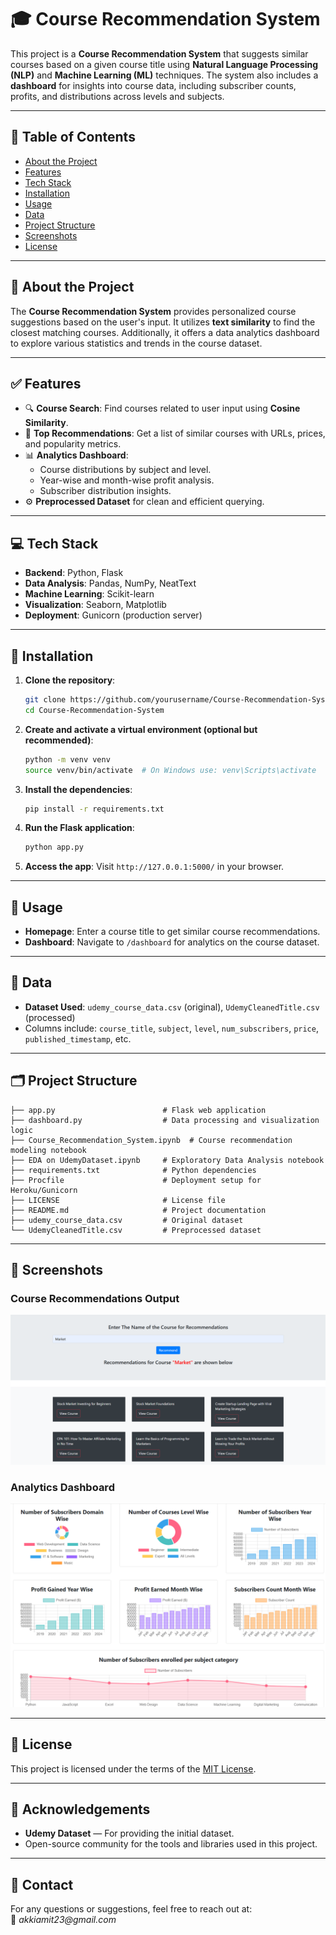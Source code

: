 # 🎓 Course Recommendation System

This project is a **Course Recommendation System** that suggests similar courses based on a given course title using **Natural Language Processing (NLP)** and **Machine Learning (ML)** techniques. The system also includes a **dashboard** for insights into course data, including subscriber counts, profits, and distributions across levels and subjects.  

---

## 📁 Table of Contents
- [About the Project](#-about-the-project)
- [Features](#-features)
- [Tech Stack](#-tech-stack)
- [Installation](#-installation)
- [Usage](#-usage)
- [Data](#-data)
- [Project Structure](#-project-structure)
- [Screenshots](#-screenshots)
- [License](#-license)

---

## 📌 About the Project

The **Course Recommendation System** provides personalized course suggestions based on the user's input. It utilizes **text similarity** to find the closest matching courses. Additionally, it offers a data analytics dashboard to explore various statistics and trends in the course dataset.  

---

## ✅ Features

- 🔍 **Course Search**: Find courses related to user input using **Cosine Similarity**.
- 🎯 **Top Recommendations**: Get a list of similar courses with URLs, prices, and popularity metrics.
- 📊 **Analytics Dashboard**:
  - Course distributions by subject and level.
  - Year-wise and month-wise profit analysis.
  - Subscriber distribution insights.
- ⚙️ **Preprocessed Dataset** for clean and efficient querying.

---

## 💻 Tech Stack

- **Backend**: Python, Flask
- **Data Analysis**: Pandas, NumPy, NeatText
- **Machine Learning**: Scikit-learn
- **Visualization**: Seaborn, Matplotlib
- **Deployment**: Gunicorn (production server)

---

## 🔧 Installation

1. **Clone the repository**:
   ```bash
   git clone https://github.com/yourusername/Course-Recommendation-System.git
   cd Course-Recommendation-System
   ```

2. **Create and activate a virtual environment (optional but recommended)**:
   ```bash
   python -m venv venv
   source venv/bin/activate  # On Windows use: venv\Scripts\activate
   ```

3. **Install the dependencies**:
   ```bash
   pip install -r requirements.txt
   ```

4. **Run the Flask application**:
   ```bash
   python app.py
   ```

5. **Access the app**:
   Visit `http://127.0.0.1:5000/` in your browser.

---

## 🚨 Usage

- **Homepage**: Enter a course title to get similar course recommendations.
- **Dashboard**: Navigate to `/dashboard` for analytics on the course dataset.

---

## 📂 Data

- **Dataset Used**: `udemy_course_data.csv` (original), `UdemyCleanedTitle.csv` (processed)
- Columns include: `course_title`, `subject`, `level`, `num_subscribers`, `price`, `published_timestamp`, etc.

---

## 🗂️ Project Structure

```
├── app.py                        # Flask web application
├── dashboard.py                  # Data processing and visualization logic
├── Course_Recommendation_System.ipynb  # Course recommendation modeling notebook
├── EDA on UdemyDataset.ipynb     # Exploratory Data Analysis notebook
├── requirements.txt              # Python dependencies
├── Procfile                      # Deployment setup for Heroku/Gunicorn
├── LICENSE                       # License file
├── README.md                     # Project documentation
├── udemy_course_data.csv         # Original dataset
└── UdemyCleanedTitle.csv         # Preprocessed dataset
```

---

## 🗼️ Screenshots

### Course Recommendations Output

![Recommendations Screenshot](screenshots/recommendations.png)

### Analytics Dashboard

![Dashboard Screenshot](screenshots/dashboard.png)

---

## 📜 License

This project is licensed under the terms of the [MIT License](./LICENSE).

---

## 🙌 Acknowledgements

- **Udemy Dataset** — For providing the initial dataset.
- Open-source community for the tools and libraries used in this project.

---

## 📨 Contact

For any questions or suggestions, feel free to reach out at:  
📧 _akkiamit23@gmail.com_
